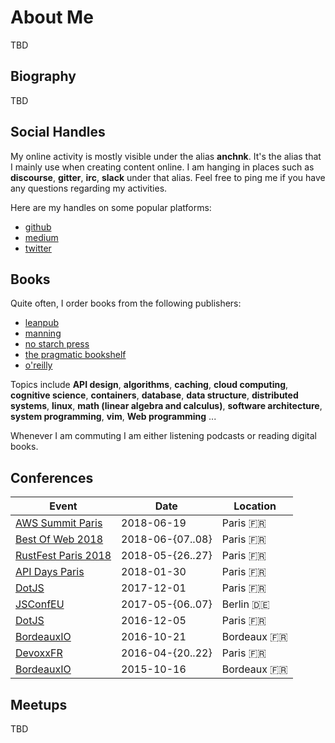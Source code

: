 # About Me

TBD

## Biography

TBD

## Social Handles

My online activity is mostly visible under the alias **anchnk**. It's the alias
that I mainly use when creating content online.  I am hanging in places such as
**discourse**, **gitter**, **irc**, **slack** under that alias. Feel free to
ping me if you have any questions regarding  my activities.

Here are my handles on some popular platforms:

- [github](https://github.com/anchnk)
- [medium](https://medium.com/@anchnk)
- [twitter](https://twitter.com/anchnk)

## Books

Quite often, I order books from the following publishers:

- [leanpub](https://leanpub.com/)
- [manning](https://www.manning.com/)
- [no starch press](https://nostarch.com/)
- [the pragmatic bookshelf](https://pragprog.com/)
- [o'reilly](https://www.oreilly.com/)

Topics include **API design**, **algorithms**, **caching**, **cloud computing**,
**cognitive science**, **containers**, **database**, **data structure**,
**distributed systems**, **linux**, **math (linear algebra and calculus)**,
**software architecture**, **system programming**, **vim**, **Web programming**
...

Whenever I am commuting I am either listening podcasts or reading digital books.

## Conferences

Event                                             | Date               | Location
--------------------------------------------------|--------------------|-----------
[AWS Summit Paris](https://amzn.to/1NXGo6j/)      | 2018-06-19         | Paris    🇫🇷
[Best Of Web 2018](http://bestofweb.paris/)       | 2018-06-{07..08}   | Paris    🇫🇷
[RustFest Paris 2018](https://paris.rustfest.eu/) | 2018-05-{26..27}   | Paris    🇫🇷
[API Days Paris](http://www.apidays.io/)          | 2018-01-30         | Paris    🇫🇷
[DotJS](http://www.dotjs.io/)                     | 2017-12-01         | Paris    🇫🇷
[JSConfEU](https://2017.jsconf.eu/)               | 2017-05-{06..07}   | Berlin   🇩🇪
[DotJS](http://www.dotjs.io/)                     | 2016-12-05         | Paris    🇫🇷
[BordeauxIO](https://www.bdx.io/)                 | 2016-10-21         | Bordeaux 🇫🇷
[DevoxxFR](https://devoxx.com)                    | 2016-04-{20..22}   | Paris    🇫🇷
[BordeauxIO](https://www.bdx.io/)                 | 2015-10-16         | Bordeaux 🇫🇷


## Meetups

TBD

